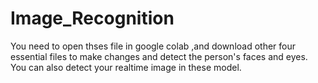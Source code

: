# Image_Recognition
You need to open thses file in google colab ,and download other four essential files to make changes and detect the person's faces and eyes.
You can also detect your realtime image in these model.
